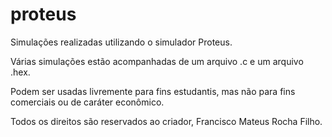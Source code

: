 # proteus
Simulações realizadas utilizando o simulador Proteus.

Várias simulações estão acompanhadas de um arquivo .c e um arquivo .hex.

Podem ser usadas livremente para fins estudantis, mas não para fins comerciais ou de caráter econômico.

Todos os direitos são reservados ao criador, Francisco Mateus Rocha Filho.
